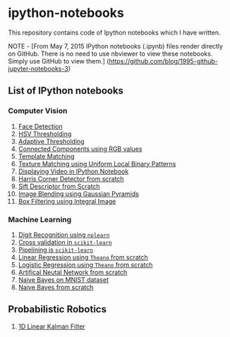 # ipython-notebooks

This repository contains code of Ipython notebooks which I have written.

NOTE - [From May 7, 2015 IPython notebooks (.ipynb) files render directly on GitHub. There is no need to use nbviewer to view these notebooks. Simply use GitHub to view them.] 
(https://github.com/blog/1995-github-jupyter-notebooks-3)

## List of IPython notebooks

### Computer Vision
1. [Face Detection](computer-vision/face-detection.ipynb)
2. [HSV Thresholding](computer-vision/caveat-hsv-thresholding.ipynb)
3. [Adaptive Thresholding](computer-vision/adaptive-thresholding.ipynb)
4. [Connected Components using RGB values](computer-vision/connected-components-using-rgb-values.ipynb)
5. [Template Matching](computer-vision/template-matching.ipynb)
6. [Texture Matching using Uniform Local Binary Patterns](computer-vision/local-binary-pattern.ipynb)
7. [Displaying Video in IPython Notebook](computer-vision/displaying-video-in-ipython-notebook.ipynb)
8. [Harris Corner Detector from scratch](computer-vision/harris-corner-detector.ipynb)
9. [Sift Descriptor from Scratch](computer-vision/sift-descriptor.ipynb)
10. [Image Blending using Gaussian Pyramids](computer-vision/image-blending.ipynb)
11. [Box Filtering using Integral Image](computer-vision/integral-image.ipynb)

### Machine Learning

1. [Digit Recognition using `nolearn`](machine-learning/digit_recognition_using_nolearn.ipynb)
2. [Cross validation in `scikit-learn`](machine-learning/sklearn-cross-validation.ipynb)
3. [Pipelining is `scikit-learn`](machine-learning/sklearn-pipelining.ipynb)
4. [Linear Regression using `Theano` from scratch](machine-learning/linear-regression-using-theano.ipynb)
5. [Logistic Regression using `Theano` from scratch](machine-learning/logistic-regression-using-theano.ipynb)
6. [Artifical Neutal Network from scratch](machine-learning/ann-from-scratch.ipynb)
7. [Naive Bayes on MNIST dataset](machine-learning/naive-bayes-mnist-sklearn.ipynb)
8. [Naive Bayes from scratch](machine-learning/naive-bayes-from-scratch.ipynb)

## Probabilistic Robotics

1. [1D Linear Kalman Filter](probabilistic-robotics/kalman-filter.ipynb)
